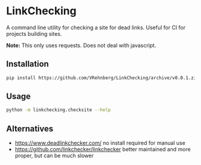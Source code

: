 # LinkChecking
A command line utility for checking a site for dead links. Useful for CI for
projects building sites.

**Note:** This only uses requests. Does not deal with javascript.

## Installation
```bash
pip install https://github.com/VRehnberg/LinkChecking/archive/v0.0.1.zip
```

## Usage
```bash
python -m linkchecking.checksite --help
```

## Alternatives
 - <https://www.deadlinkchecker.com/> no install required for manual use
 - <https://github.com/linkchecker/linkchecker> better maintained and more proper, but can be much slower
